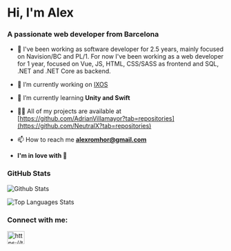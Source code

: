 <h1>Hi, I'm Alex</h1>
<h3>A passionate web developer from Barcelona</h3>

- 📄 I've been working as software developer for 2.5 years, mainly focused on Navision/BC and PL/1. For now I've been working as a web developer for 1 year, focused on Vue, JS, HTML, CSS/SASS as frontend and SQL, .NET and .NET Core as backend.

- 🔭 I’m currently working on [IXOS](https://www.ixos.pro/)

- 🌱 I’m currently learning **Unity and Swift**

- 👨‍💻 All of my projects are available at [https://github.com/AdrianVillamayor?tab=repositories](https://github.com/NeutralX?tab=repositories)

- 📫 How to reach me **alexromhor@gmail.com**

- **I'm in love with 🍟**

<h3> GitHub Stats</h3>

![Github Stats](https://github-readme-stats.vercel.app/api?username=NeutralX&show_icons=true&theme=dark&count_private=true)

![Top Languages Stats](https://github-readme-stats.vercel.app/api/top-langs?username=NeutralX&layout=compact&theme=dark)


<h3 align="left">Connect with me:</h3>
<p align="left">
<a href="https://twitter.com/NeutralZX" target="blank"><img align="center" src="https://raw.githubusercontent.com/rahuldkjain/github-profile-readme-generator/master/src/images/icons/Social/twitter.svg" alt="https://twitter.com/adrii_vs" height="30" width="40" /></a>
</p>
